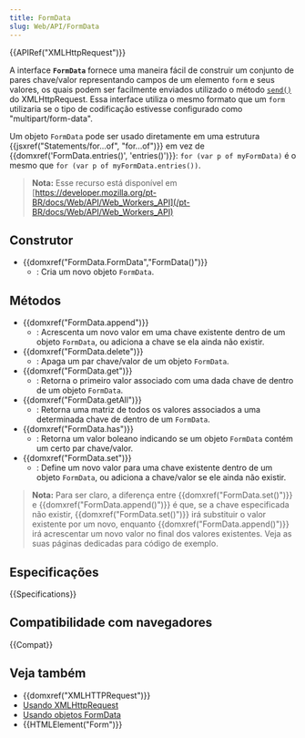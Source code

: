 ```yaml
---
title: FormData
slug: Web/API/FormData
---
```


{{APIRef("XMLHttpRequest")}}

A interface **`FormData`** fornece uma maneira fácil de construir um conjunto de pares chave/valor representando campos de um elemento `form` e seus valores, os quais podem ser facilmente enviados utilizado o método [`send()`](</pt-BR/docs/DOM/XMLHttpRequest#send()> "XMLHttpRequest#send()") do XMLHttpRequest. Essa interface utiliza o mesmo formato que um `form` utilizaria se o tipo de codificação estivesse configurado como "multipart/form-data".

Um objeto `FormData` pode ser usado diretamente em uma estrutura {{jsxref("Statements/for...of", "for...of")}} em vez de {{domxref('FormData.entries()', 'entries()')}}: `for (var p of myFormData)` é o mesmo que `for (var p of myFormData.entries())`.

> **Nota:** Esse recurso está disponível em [https://developer.mozilla.org/pt-BR/docs/Web/API/Web_Workers_API](/pt-BR/docs/Web/API/Web_Workers_API)

## Construtor

- {{domxref("FormData.FormData","FormData()")}}
  - : Cria um novo objeto `FormData`.

## Métodos

- {{domxref("FormData.append")}}
  - : Acrescenta um novo valor em uma chave existente dentro de um objeto `FormData`, ou adiciona a chave se ela ainda não existir.
- {{domxref("FormData.delete")}}
  - : Apaga um par chave/valor de um objeto `FormData`.
- {{domxref("FormData.get")}}
  - : Retorna o primeiro valor associado com uma dada chave de dentro de um objeto `FormData`.
- {{domxref("FormData.getAll")}}
  - : Retorna uma matriz de todos os valores associados a uma determinada chave de dentro de um `FormData`.
- {{domxref("FormData.has")}}
  - : Retorna um valor boleano indicando se um objeto `FormData` contém um certo par chave/valor.
- {{domxref("FormData.set")}}
  - : Define um novo valor para uma chave existente dentro de um objeto `FormData`, ou adiciona a chave/valor se ele ainda não existir.

> **Nota:** Para ser claro, a diferença entre {{domxref("FormData.set()")}} e {{domxref("FormData.append()")}} é que, se a chave especificada não existir, {{domxref("FormData.set()")}} irá substituir o valor existente por um novo, enquanto {{domxref("FormData.append()")}} irá acrescentar um novo valor no final dos valores existentes. Veja as suas páginas dedicadas para código de exemplo.

## Especificações

{{Specifications}}

## Compatibilidade com navegadores

{{Compat}}

## Veja também

- {{domxref("XMLHTTPRequest")}}
- [Usando XMLHttpRequest](/pt-BR/docs/DOM/XMLHttpRequest/Using_XMLHttpRequest)
- [Usando objetos FormData](/pt-BR/docs/DOM/XMLHttpRequest/FormData/Using_FormData_Objects)
- {{HTMLElement("Form")}}
